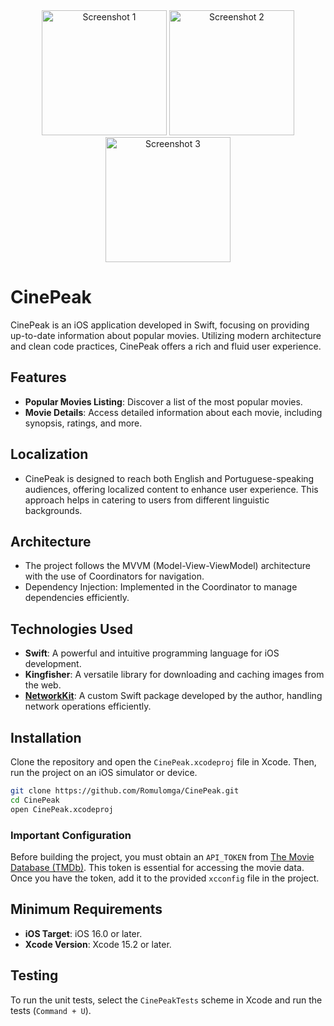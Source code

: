 <div align="center">
  <img src="https://github.com/Romulomga/CinePeak/assets/23625196/e3f9d0f0-1009-4054-8b79-423ee6d5fed9" alt="Screenshot 1" width="200" />
  <img src="https://github.com/Romulomga/CinePeak/assets/23625196/a9f32a3f-e5a0-408f-9645-48de17573852" alt="Screenshot 2" width="200" />
  <img src="https://github.com/Romulomga/CinePeak/assets/23625196/cafaba99-5764-40b4-8820-3a9fd88cc34d" alt="Screenshot 3" width="200" />
</div>

# CinePeak

CinePeak is an iOS application developed in Swift, focusing on providing up-to-date information about popular movies. Utilizing modern architecture and clean code practices, CinePeak offers a rich and fluid user experience.

## Features

- **Popular Movies Listing**: Discover a list of the most popular movies.
- **Movie Details**: Access detailed information about each movie, including synopsis, ratings, and more.

## Localization

- CinePeak is designed to reach both English and Portuguese-speaking audiences, offering localized content to enhance user experience. This approach helps in catering to users from different linguistic backgrounds.

## Architecture

- The project follows the MVVM (Model-View-ViewModel) architecture with the use of Coordinators for navigation.
- Dependency Injection: Implemented in the Coordinator to manage dependencies efficiently.

## Technologies Used

- **Swift**: A powerful and intuitive programming language for iOS development.
- **Kingfisher**: A versatile library for downloading and caching images from the web.
- **[NetworkKit](https://github.com/Romulomga/NetworkKit)**: A custom Swift package developed by the author, handling network operations efficiently.

## Installation

Clone the repository and open the `CinePeak.xcodeproj` file in Xcode. Then, run the project on an iOS simulator or device.

```bash
git clone https://github.com/Romulomga/CinePeak.git
cd CinePeak
open CinePeak.xcodeproj
```

### Important Configuration

Before building the project, you must obtain an `API_TOKEN` from [The Movie Database (TMDb)](https://www.themoviedb.org). This token is essential for accessing the movie data. Once you have the token, add it to the provided `xcconfig` file in the project.

## Minimum Requirements

- **iOS Target**: iOS 16.0 or later.
- **Xcode Version**: Xcode 15.2 or later.

## Testing

To run the unit tests, select the `CinePeakTests` scheme in Xcode and run the tests (`Command + U`).
